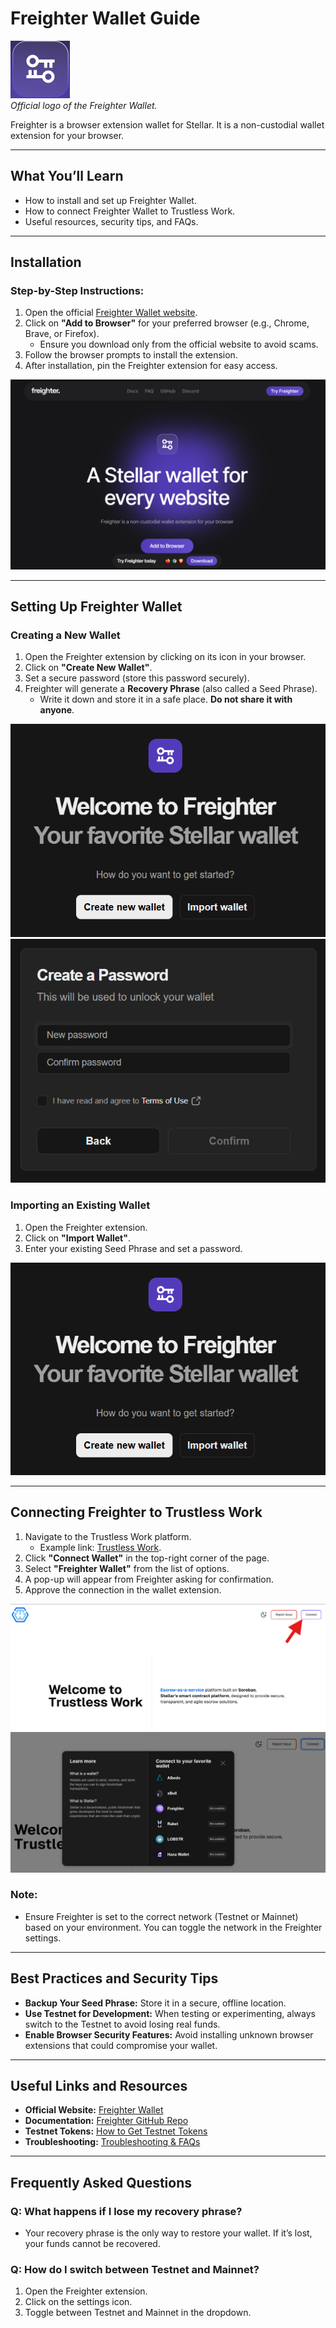 # Freighter Wallet Guide

![Rabet Wallet Logo](../images/freighter-logo.png)  
*Official logo of the Freighter Wallet.*

Freighter is a browser extension wallet for Stellar. It is a non-custodial wallet extension for your browser. 

---

## **What You’ll Learn**
- How to install and set up Freighter Wallet.
- How to connect Freighter Wallet to Trustless Work.
- Useful resources, security tips, and FAQs.

---

## **Installation**

### **Step-by-Step Instructions:**
1. Open the official [Freighter Wallet website](https://www.freighter.app/).
2. Click on **"Add to Browser"** for your preferred browser (e.g., Chrome, Brave, or Firefox).
   - Ensure you download only from the official website to avoid scams.
3. Follow the browser prompts to install the extension.
4. After installation, pin the Freighter extension for easy access.

![Freighter Preview](../images/freighter-install.png)

---

## **Setting Up Freighter Wallet**

### **Creating a New Wallet**
1. Open the Freighter extension by clicking on its icon in your browser.
2. Click on **"Create New Wallet"**.
3. Set a secure password (store this password securely).
4. Freighter will generate a **Recovery Phrase** (also called a Seed Phrase).
   - Write it down and store it in a safe place. **Do not share it with anyone**.

![Freighter Setup](../images/freighter-create-wallet.png)  ![Freighter Setup](../images/freighter-setup.png)

### **Importing an Existing Wallet**
1. Open the Freighter extension.
2. Click on **"Import Wallet"**.
3. Enter your existing Seed Phrase and set a password.

![Freighter Setup](../images/freighter-create-wallet.png)

---

## **Connecting Freighter to Trustless Work**

1. Navigate to the Trustless Work platform.
   - Example link: [Trustless Work](https://dapp.trustlesswork.com/).
2. Click **"Connect Wallet"** in the top-right corner of the page.
3. Select **"Freighter Wallet"** from the list of options.
4. A pop-up will appear from Freighter asking for confirmation.
5. Approve the connection in the wallet extension.  

![Trustless Work](../images/trustless-work.png)  ![Wallet](../images/wallet-select.png)

### **Note:** 
- Ensure Freighter is set to the correct network (Testnet or Mainnet) based on your environment. You can toggle the network in the Freighter settings.

---

## **Best Practices and Security Tips**

- **Backup Your Seed Phrase:** Store it in a secure, offline location.
- **Use Testnet for Development:** When testing or experimenting, always switch to the Testnet to avoid losing real funds.
- **Enable Browser Security Features:** Avoid installing unknown browser extensions that could compromise your wallet.

---

## **Useful Links and Resources**

- **Official Website:** [Freighter Wallet](https://www.freighter.app/)
- **Documentation:** [Freighter GitHub Repo](https://github.com/stellar/freighter)
- **Testnet Tokens:** [How to Get Testnet Tokens](../testnet-tokens.md)
- **Troubleshooting:** [Troubleshooting & FAQs](../troubleshooting.md)

---

## **Frequently Asked Questions**

### **Q: What happens if I lose my recovery phrase?**
- Your recovery phrase is the only way to restore your wallet. If it’s lost, your funds cannot be recovered.

### **Q: How do I switch between Testnet and Mainnet?**
1. Open the Freighter extension.
2. Click on the settings icon.
3. Toggle between Testnet and Mainnet in the dropdown.
